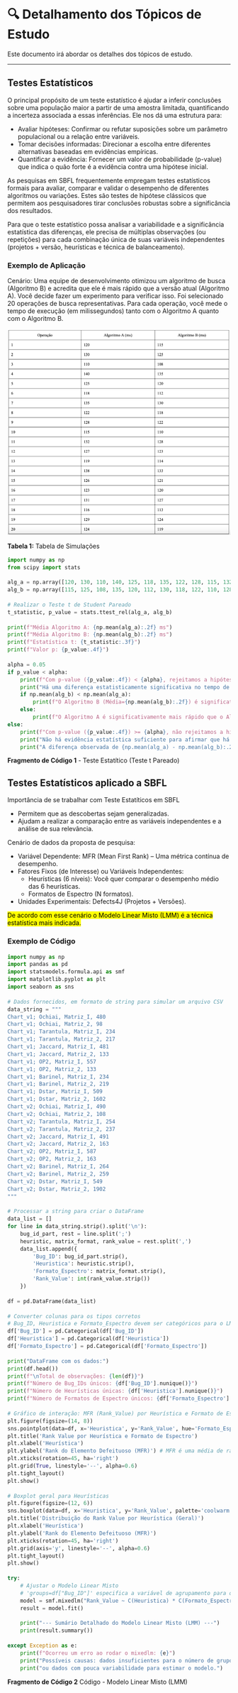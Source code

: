# 🔍 Detalhamento dos Tópicos de Estudo

Este documento irá abordar os detalhes dos tópicos de estudo.

---

## Testes Estatísticos

O principal propósito de um teste estatístico é ajudar a inferir conclusões sobre uma população maior a partir de uma amostra limitada, quantificando a incerteza associada a essas inferências. Ele nos dá uma estrutura para:

  - Avaliar hipóteses: Confirmar ou refutar suposições sobre um parâmetro populacional ou a relação entre variáveis.
  - Tomar decisões informadas: Direcionar a escolha entre diferentes alternativas baseadas em evidências empíricas.
  - Quantificar a evidência: Fornecer um valor de probabilidade (p-value) que indica o quão forte é a evidência contra uma hipótese inicial.

As pesquisas em SBFL frequentemente empregam testes estatísticos formais para avaliar, comparar e validar o desempenho de diferentes algoritmos ou variações. Estes são testes de hipótese clássicos que permitem aos pesquisadores tirar conclusões robustas sobre a significância dos resultados.

Para que o teste estatístico possa analisar a variabilidade e a significância estatística das diferenças, ele precisa de múltiplas observações (ou repetições) para cada combinação única de suas variáveis independentes (projetos + versão, heurísticas e técnica de balanceamento).

### Exemplo de Aplicação

Cenário: Uma equipe de desenvolvimento otimizou um algoritmo de busca (Algoritmo B) e acredita que ele é mais rápido que a versão atual (Algoritmo A). Você decide fazer um experimento para verificar isso. Foi selecionado 20 operações de busca representativas. Para cada operação, você mede o tempo de execução (em milissegundos) tanto com o Algoritmo A quanto com o Algoritmo B.

![Tabela de Simulações](img/Tabela_Simulacoes.png "Tabela de Simulações")

**Tabela 1:** Tabela de Simulações

```python
import numpy as np
from scipy import stats

alg_a = np.array([120, 130, 110, 140, 125, 118, 135, 122, 128, 115, 132, 127, 119, 138, 126, 123, 131, 116, 129, 124])
alg_b = np.array([115, 125, 108, 135, 120, 112, 130, 118, 122, 110, 128, 123, 114, 133, 121, 120, 127, 113, 124, 119])

# Realizar o Teste t de Student Pareado
t_statistic, p_value = stats.ttest_rel(alg_a, alg_b)

print(f"Média Algoritmo A: {np.mean(alg_a):.2f} ms")
print(f"Média Algoritmo B: {np.mean(alg_b):.2f} ms")
print(f"Estatística t: {t_statistic:.3f}")
print(f"Valor p: {p_value:.4f}")

alpha = 0.05
if p_value < alpha:
    print(f"Com p-value ({p_value:.4f}) < {alpha}, rejeitamos a hipótese nula.")
    print("Há uma diferença estatisticamente significativa no tempo de execução.")
    if np.mean(alg_b) < np.mean(alg_a):
        print(f"O Algoritmo B (Média={np.mean(alg_b):.2f}) é significativamente mais rápido que o Algoritmo A (Média={np.mean(alg_a):.2f}).")
    else:
        print(f"O Algoritmo A é significativamente mais rápido que o Algoritmo B.")
else:
    print(f"Com p-value ({p_value:.4f}) >= {alpha}, não rejeitamos a hipótese nula.")
    print("Não há evidência estatística suficiente para afirmar que há uma diferença significativa no tempo de execução entre os algoritmos.")
    print("A diferença observada de {np.mean(alg_a) - np.mean(alg_b):.2f} ms pode ser devido ao acaso.")

```
**Fragmento de Código 1** - Teste Estatítico (Teste t Pareado)

## Testes Estatísticos aplicado a SBFL

Importância de se trabalhar com Teste Estatíticos em SBFL
  - Permitem que as descobertas sejam generalizadas.
  - Ajudam a realizar a comparação entre as variáveis independentes e a análise de sua relevância.
    
Cenário de dados da proposta de pesquisa:
  - Variável Dependente: MFR (Mean First Rank) – Uma métrica contínua de desempenho.
  - Fatores Fixos (de Interesse) ou Variáveis Independentes:
    - Heurísticas (6 níveis): Você quer comparar o desempenho médio das 6 heurísticas.
    - Formatos de Espectro (N formatos).
  - Unidades Experimentais: Defects4J (Projetos + Versões).
    
<mark>De acordo com esse cenário o Modelo Linear Misto (LMM) é a técnica estatística mais indicada.</mark>

### Exemplo de Código

```python
import numpy as np
import pandas as pd
import statsmodels.formula.api as smf
import matplotlib.pyplot as plt
import seaborn as sns

# Dados fornecidos, em formato de string para simular um arquivo CSV
data_string = """
Chart_v1; Ochiai, Matriz_I, 480
Chart_v1; Ochiai, Matriz_2, 98
Chart_v1; Tarantula, Matriz_I, 234
Chart_v1; Tarantula, Matriz_2, 217
Chart_v1; Jaccard, Matriz_I, 481
Chart_v1; Jaccard, Matriz_2, 133
Chart_v1; OP2, Matriz_I, 557
Chart_v1; OP2, Matriz_2, 133
Chart_v1; Barinel, Matriz_I, 234
Chart_v1; Barinel, Matriz_2, 219
Chart_v1; Dstar, Matriz_I, 509
Chart_v1; Dstar, Matriz_2, 1602
Chart_v2; Ochiai, Matriz_I, 490
Chart_v2; Ochiai, Matriz_2, 108
Chart_v2; Tarantula, Matriz_I, 254
Chart_v2; Tarantula, Matriz_2, 237
Chart_v2; Jaccard, Matriz_I, 491
Chart_v2; Jaccard, Matriz_2, 163
Chart_v2; OP2, Matriz_I, 587
Chart_v2; OP2, Matriz_2, 163
Chart_v2; Barinel, Matriz_I, 264
Chart_v2; Barinel, Matriz_2, 259
Chart_v2; Dstar, Matriz_I, 549
Chart_v2; Dstar, Matriz_2, 1902
"""

# Processar a string para criar o DataFrame
data_list = []
for line in data_string.strip().split('\n'):
    bug_id_part, rest = line.split(';')
    heuristic, matrix_format, rank_value = rest.split(',')
    data_list.append({
        'Bug_ID': bug_id_part.strip(),
        'Heuristica': heuristic.strip(),
        'Formato_Espectro': matrix_format.strip(),
        'Rank_Value': int(rank_value.strip())
    })

df = pd.DataFrame(data_list)

# Converter colunas para os tipos corretos
# Bug_ID, Heuristica e Formato_Espectro devem ser categóricos para o LMM
df['Bug_ID'] = pd.Categorical(df['Bug_ID'])
df['Heuristica'] = pd.Categorical(df['Heuristica'])
df['Formato_Espectro'] = pd.Categorical(df['Formato_Espectro'])

print("DataFrame com os dados:")
print(df.head())
print(f"\nTotal de observações: {len(df)}")
print(f"Número de Bug_IDs únicos: {df['Bug_ID'].nunique()}")
print(f"Número de Heurísticas únicas: {df['Heuristica'].nunique()}")
print(f"Número de Formatos de Espectro únicos: {df['Formato_Espectro'].nunique()}\n")

# Gráfico de interação: MFR (Rank_Value) por Heurística e Formato de Espectro
plt.figure(figsize=(14, 8))
sns.pointplot(data=df, x='Heuristica', y='Rank_Value', hue='Formato_Espectro', dodge=True, errorbar='sd', palette='viridis')
plt.title('Rank Value por Heurística e Formato de Espectro')
plt.xlabel('Heurística')
plt.ylabel('Rank do Elemento Defeituoso (MFR)') # MFR é uma média de ranks
plt.xticks(rotation=45, ha='right')
plt.grid(True, linestyle='--', alpha=0.6)
plt.tight_layout()
plt.show()

# Boxplot geral para Heurísticas
plt.figure(figsize=(12, 6))
sns.boxplot(data=df, x='Heuristica', y='Rank_Value', palette='coolwarm')
plt.title('Distribuição do Rank Value por Heurística (Geral)')
plt.xlabel('Heurística')
plt.ylabel('Rank do Elemento Defeituoso (MFR)')
plt.xticks(rotation=45, ha='right')
plt.grid(axis='y', linestyle='--', alpha=0.6)
plt.tight_layout()
plt.show()

try:
    # Ajustar o Modelo Linear Misto
    # 'groups=df["Bug_ID"]' especifica a variável de agrupamento para o efeito aleatório
    model = smf.mixedlm("Rank_Value ~ C(Heuristica) * C(Formato_Espectro)", df, groups=df["Bug_ID"])
    result = model.fit()
    
    print("--- Sumário Detalhado do Modelo Linear Misto (LMM) ---")
    print(result.summary())

except Exception as e:
    print(f"Ocorreu um erro ao rodar o mixedlm: {e}")
    print("Possíveis causas: dados insuficientes para o número de grupos/fatores,")
    print("ou dados com pouca variabilidade para estimar o modelo.")
```
**Fragmento de Código 2** Código - Modelo Linear Misto (LMM)


